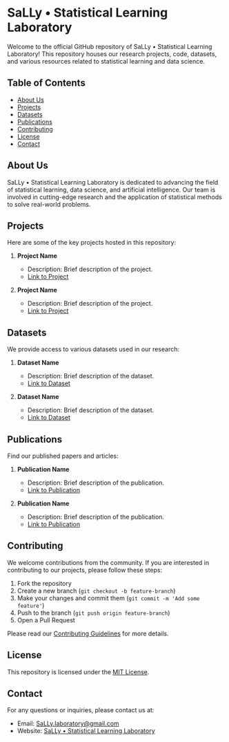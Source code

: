 # SaLLy • Statistical Learning Laboratory

Welcome to the official GitHub repository of SaLLy • Statistical Learning Laboratory! This repository houses our research projects, code, datasets, and various resources related to statistical learning and data science.

## Table of Contents

- [About Us](#about-us)
- [Projects](#projects)
- [Datasets](#datasets)
- [Publications](#publications)
- [Contributing](#contributing)
- [License](#license)
- [Contact](#contact)

## About Us

SaLLy • Statistical Learning Laboratory is dedicated to advancing the field of statistical learning, data science, and artificial intelligence. Our team is involved in cutting-edge research and the application of statistical methods to solve real-world problems.

## Projects

Here are some of the key projects hosted in this repository:

1. **Project Name**
   - Description: Brief description of the project.
   - [Link to Project](link-to-project)

2. **Project Name**
   - Description: Brief description of the project.
   - [Link to Project](link-to-project)

## Datasets

We provide access to various datasets used in our research:

1. **Dataset Name**
   - Description: Brief description of the dataset.
   - [Link to Dataset](link-to-dataset)

2. **Dataset Name**
   - Description: Brief description of the dataset.
   - [Link to Dataset](link-to-dataset)

## Publications

Find our published papers and articles:

1. **Publication Name**
   - Description: Brief description of the publication.
   - [Link to Publication](link-to-publication)

2. **Publication Name**
   - Description: Brief description of the publication.
   - [Link to Publication](link-to-publication)

## Contributing

We welcome contributions from the community. If you are interested in contributing to our projects, please follow these steps:

1. Fork the repository
2. Create a new branch (`git checkout -b feature-branch`)
3. Make your changes and commit them (`git commit -m 'Add some feature'`)
4. Push to the branch (`git push origin feature-branch`)
5. Open a Pull Request

Please read our [Contributing Guidelines](link-to-contributing-guidelines) for more details.

## License

This repository is licensed under the [MIT License](LICENSE).

## Contact

For any questions or inquiries, please contact us at:

- Email: [SaLLy.laboratory@gmail.com](mailto:SaLLy.laboratory@gmail.com)
- Website: [SaLLy • Statistical Learning Laboratory](https://sally.ufba.br/indexen.html)

  
